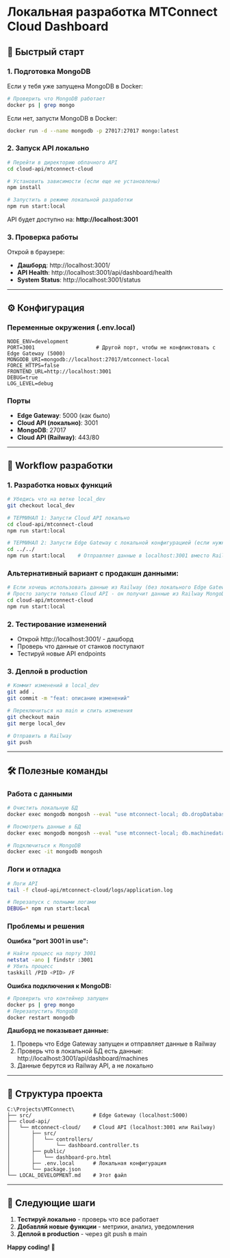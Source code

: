 # Локальная разработка MTConnect Cloud Dashboard

## 🚀 Быстрый старт

### 1. Подготовка MongoDB

Если у тебя уже запущена MongoDB в Docker:
```bash
# Проверить что MongoDB работает
docker ps | grep mongo
```

Если нет, запусти MongoDB в Docker:
```bash
docker run -d --name mongodb -p 27017:27017 mongo:latest
```

### 2. Запуск API локально

```bash
# Перейти в директорию облачного API
cd cloud-api/mtconnect-cloud

# Установить зависимости (если еще не установлены)
npm install

# Запустить в режиме локальной разработки
npm run start:local
```

API будет доступно на: **http://localhost:3001**

### 3. Проверка работы

Открой в браузере:
- **Дашборд**: http://localhost:3001/
- **API Health**: http://localhost:3001/api/dashboard/health
- **System Status**: http://localhost:3001/status

---

## ⚙️ Конфигурация

### Переменные окружения (.env.local)
```env
NODE_ENV=development
PORT=3001                    # Другой порт, чтобы не конфликтовать с Edge Gateway (5000)
MONGODB_URI=mongodb://localhost:27017/mtconnect-local
FORCE_HTTPS=false
FRONTEND_URL=http://localhost:3001
DEBUG=true
LOG_LEVEL=debug
```

### Порты
- **Edge Gateway**: 5000 (как было)
- **Cloud API (локально)**: 3001
- **MongoDB**: 27017
- **Cloud API (Railway)**: 443/80

---

## 🔄 Workflow разработки

### 1. Разработка новых функций
```bash
# Убедись что на ветке local_dev
git checkout local_dev

# ТЕРМИНАЛ 1: Запусти Cloud API локально
cd cloud-api/mtconnect-cloud
npm run start:local

# ТЕРМИНАЛ 2: Запусти Edge Gateway с локальной конфигурацией (если нужны данные)
cd ../../
npm run start:local    # Отправляет данные в localhost:3001 вместо Railway
```

### Альтернативный вариант с продакшн данными:
```bash
# Если хочешь использовать данные из Railway (без локального Edge Gateway)
# Просто запусти только Cloud API - он получит данные из Railway MongoDB
cd cloud-api/mtconnect-cloud
npm run start:local
```

### 2. Тестирование изменений
- Открой http://localhost:3001/ - дашборд
- Проверь что данные от станков поступают
- Тестируй новые API endpoints

### 3. Деплой в production
```bash
# Коммит изменений в local_dev
git add .
git commit -m "feat: описание изменений"

# Переключиться на main и слить изменения
git checkout main
git merge local_dev

# Отправить в Railway
git push
```

---

## 🛠️ Полезные команды

### Работа с данными
```bash
# Очистить локальную БД
docker exec mongodb mongosh --eval "use mtconnect-local; db.dropDatabase()"

# Посмотреть данные в БД
docker exec mongodb mongosh --eval "use mtconnect-local; db.machinedatas.find().limit(5)"

# Подключиться к MongoDB
docker exec -it mongodb mongosh
```

### Логи и отладка
```bash
# Логи API
tail -f cloud-api/mtconnect-cloud/logs/application.log

# Перезапуск с полными логами
DEBUG=* npm run start:local
```

### Проблемы и решения

**Ошибка "port 3001 in use":**
```bash
# Найти процесс на порту 3001
netstat -ano | findstr :3001
# Убить процесс
taskkill /PID <PID> /F
```

**Ошибка подключения к MongoDB:**
```bash
# Проверить что контейнер запущен
docker ps | grep mongo
# Перезапустить MongoDB
docker restart mongodb
```

**Дашборд не показывает данные:**
1. Проверь что Edge Gateway запущен и отправляет данные в Railway
2. Проверь что в локальной БД есть данные: http://localhost:3001/api/dashboard/machines
3. Данные берутся из Railway API, а не локально

---

## 📁 Структура проекта

```
C:\Projects\MTConnect\
├── src/                    # Edge Gateway (localhost:5000)
├── cloud-api/
│   └── mtconnect-cloud/    # Cloud API (localhost:3001 или Railway)
│       ├── src/
│       │   └── controllers/
│       │       └── dashboard.controller.ts
│       ├── public/
│       │   └── dashboard-pro.html
│       ├── .env.local      # Локальная конфигурация
│       └── package.json
└── LOCAL_DEVELOPMENT.md    # Этот файл
```

---

## 🎯 Следующие шаги

1. **Тестируй локально** - проверь что все работает
2. **Добавляй новые функции** - метрики, анализ, уведомления
3. **Деплой в production** - через git push в main

**Happy coding! 🚀** 